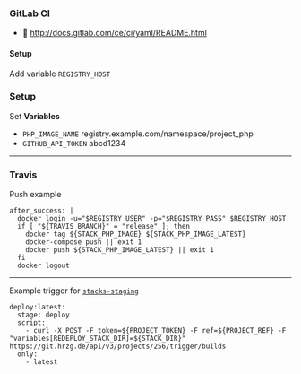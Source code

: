 ### GitLab CI

- :blue_book: http://docs.gitlab.com/ce/ci/yaml/README.html


#### Setup

Add variable `REGISTRY_HOST`



### Setup

Set **Variables**

-	`PHP_IMAGE_NAME` registry.example.com/namespace/project_php
-	`GITHUB_API_TOKEN` abcd1234

-----


### Travis

Push example

```
after_success: |
  docker login -u="$REGISTRY_USER" -p="$REGISTRY_PASS" $REGISTRY_HOST
  if [ "${TRAVIS_BRANCH}" = "release" ]; then
    docker tag ${STACK_PHP_IMAGE} ${STACK_PHP_IMAGE_LATEST}
    docker-compose push || exit 1
    docker push ${STACK_PHP_IMAGE_LATEST} || exit 1
  fi
  docker logout
```

---

Example trigger for [`stacks-staging`](https://git.hrzg.de/dangerzone/stacks-staging)

```
deploy:latest:
  stage: deploy
  script:
    - curl -X POST -F token=${PROJECT_TOKEN} -F ref=${PROJECT_REF} -F "variables[REDEPLOY_STACK_DIR]=${STACK_DIR}"  https://git.hrzg.de/api/v3/projects/256/trigger/builds
  only:
    - latest
```